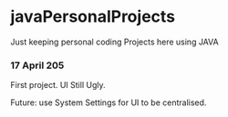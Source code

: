 # javaPersonalProjects
Just keeping personal coding Projects here using JAVA

### 17 April 205 ###
First project. 
UI Still Ugly.

Future:
use System Settings for UI to be centralised.
